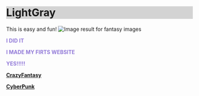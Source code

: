

   <html lang="en">
        <head>
            <meta charset="utf-8">
            <title>Welcome, Berenice Avalos's Website, CSP2</title>
        </head>
        <body>
            <h1>
                <h1 style="background-color:LightGray;">LightGray</h1>This is easy and fun!
           </h1>
           <img class="irc_mi" src="https://media.istockphoto.com/photos/fairy-tree-in-mystic-forest-picture-id502735520?k=6&amp;m=502735520&amp;s=612x612&amp;w=0&amp;h=kMaZWd25caV3bKU3kHnFhRoRXhcxjiChw6nhYCTLktI=" alt="Image result for fantasy images" onload="typeof google==='object'&amp;&amp;google.aft&amp;&amp;google.aft(this)">
       </body> 
   </html>
 
 <html>
 <body background="http://www.kinyu-z.net/data/wallpapers/42/848087.jpg">
 </body>
 </html>

 <html>
 <body>
 
 <p><strong><font color="927AD8">I DID IT
  <p><strong>I MADE MY FIRTS WEBSITE
         <p><strong> YES!!!!!</strong>
 

<div class="topnav"></div>
   <a href="https://berenice-avalos.github.io/CrazyFantasy/">CrazyFantasy</a> 
   <p> <a href="https://berenice-avalos.github.io/CyberPunk/">CyberPunk</a></p>
   
    
